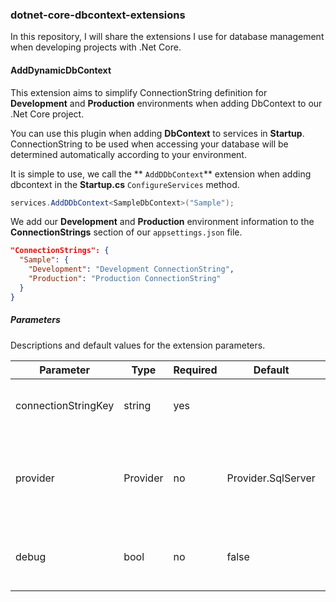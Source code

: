 ### dotnet-core-dbcontext-extensions

In this repository, I will share the extensions I use for database management when developing projects with .Net Core.

#### AddDynamicDbContext

This extension aims to simplify ConnectionString definition for **Development** and **Production** environments when adding DbContext to our .Net Core project.

You can use this plugin when adding **DbContext** to services in **Startup**. ConnectionString to be used when accessing your database will be determined automatically according to your environment.

It is simple to use, we call the ** `AddDDbContext`** extension when adding dbcontext in the **Startup.cs** `ConfigureServices` method.

```csharp
services.AddDDbContext<SampleDbContext>("Sample");
```

We add our **Development** and **Production** environment information to the **ConnectionStrings** section of our `appsettings.json` file.

```json
"ConnectionStrings": {
  "Sample": {
    "Development": "Development ConnectionString",
    "Production": "Production ConnectionString"
  }
}
```

##### Parameters

Descriptions and default values for the extension parameters.

| Parameter | Type | Required | Default | Description |
|--------------------------|---------------------|----------|---------|-------------------------------------------------------------------------------------------------------------------------------------------------------------------------------------------------|
| connectionStringKey | string | yes |  | ConnectionString key at the **appsettins.json** file. |
| provider | Provider | no | Provider.SqlServer | Select the type of provider to use when connecting. You can choose [**SqlServer** or **MySQLServer**]. |
| debug | bool | no | false | Use the Production environment while in Debug mode. |
